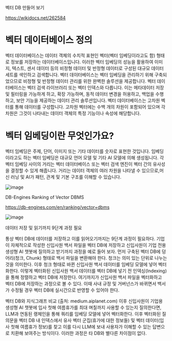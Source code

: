 벡터 DB 만들어 보기

https://wikidocs.net/262584


# 벡터 데이터베이스 정의
벡터 데이터베이스는 데이터 객체의 수치적 표현인 벡터(벡터 임베딩이라고도 함) 형태로 정보를 저장하는 데이터베이스입니다. 이러한 벡터 임베딩의 성능을 활용하여 이미지, 텍스트, 센서 데이터 등의 비정형 데이터 및 반정형 데이터로 구성된 대규모 데이터 세트를 색인하고 검색합니다. 벡터 데이터베이스는 벡터 임베딩을 관리하기 위해 구축되었으므로 비정형 및 반정형 데이터 관리를 위한 완벽한 솔루션을 제공합니다.
벡터 데이터베이스는 벡터 검색 라이브러리 또는 벡터 인덱스와 다릅니다. 이는 메타데이터 저장 및 필터링을 가능하게 하고, 확장 가능하며, 동적 데이터 변경을 허용하고, 백업을 수행하고, 보안 기능을 제공하는 데이터 관리 솔루션입니다.
벡터 데이터베이스는 고차원 벡터를 통해 데이터를 구성합니다. 고차원 벡터에는 수백 개의 차원이 포함되어 있으며 각 차원은 그것이 나타내는 데이터 객체의 특정 기능이나 속성에 해당합니다.

# 벡터 임베딩이란 무엇인가요?
벡터 임베딩은 주제, 단어, 이미지 또는 기타 데이터를 숫자로 표현한 것입니다. 임베딩이라고도 하는 벡터 임베딩은 대규모 언어 모델 및 기타 AI 모델에 의해 생성됩니다.
각 벡터 임베딩 사이의 거리는 벡터 데이터베이스 또는 벡터 검색 엔진이 벡터 간의 유사성을 결정할 수 있게 해줍니다. 거리는 데이터 객체의 여러 차원을 나타낼 수 있으므로,머신 러닝 및 AI가 패턴, 관계 및 기본 구조를 이해할 수 있습니다.



![image](https://github.com/user-attachments/assets/a60002cd-2eb3-4891-a359-be466ed19018)


DB-Engines Ranking of Vector DBMS

https://db-engines.com/en/ranking/vector+dbms

![image](https://github.com/user-attachments/assets/72858adb-85c3-4e06-911a-0d68831ab891)


데이터 저장 및 읽기까지 9단계 과정 필요

통상 벡터 DB에 데이터를 저장하고 이를 읽어오기까지는 9단계 과정이 필요하다. 기업이 자체적으로 작성한 신입사원 백서 파일을 벡터 DB에 저장하고 신입사원이 기업 전용 생성형 AI 챗봇에 질의하고 받기까지 과정을 예로 들어 보자. 먼저 구축된 벡터 DB에 덩어리(청크, Chunk) 형태로 백서 파일을 변환해야 한다. 청크는 의미 있는 단위로 나누는 것을 의미한다. 이후 청크 형태로 바뀐 신입사원 백서 데이터를 임베딩 모델에 넣어 벡터화한다. 이렇게 벡터화된 신입사원 백서 데이터를 벡터 DB에 넣기 전 인덱싱(Indexing)을 통해 정렬하고 벡터 DB에 저장한다. 여기까지가 신입사원 백서 파일을 벡터화하고 벡터 DB에 저장하는 과정으로 볼 수 있다. 이때 사내 규정 및 거버넌스가 바뀌면서 백서가 수정될 경우 벡터 DB에 실시간으로 반영할 수 있어야 한다.


벡터 DB와 지식그래프 비교 (출처: medium.aiplanet.com)
이후 신입사원이 기업용 생성형 AI 챗봇에 입사 첫해 여름휴가를 최대 며칠까지 사용할 수 있는지 질의한다면, LLM과 연동된 랭체인을 통해 쿼리를 임베딩 모델에 넣어 벡터화한다. 이후 벡터화된 질의문을 벡터 DB 내 인덱스에서 유사 벡터 군집(휴가에 대한 정보들) 및 벡터 데이터(입사 첫해 여름휴가 정보)를 찾고 이를 다시 LLM에 보내 사용자가 이해할 수 있는 답변으로 치환해 보여주는 방식이다. 이러한 과정은 타 DB와 별다른 차이점이 없다.

